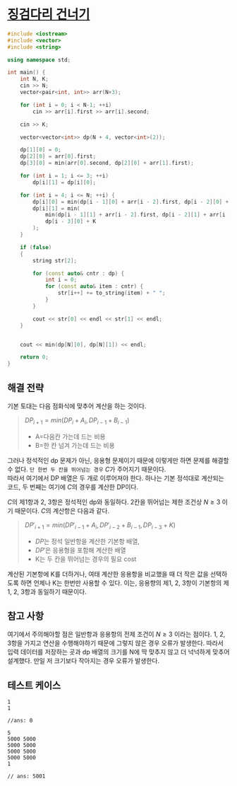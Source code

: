 # [징검다리 건너기](https://www.acmicpc.net/problem/21317)

```cpp
#include <iostream>
#include <vector>
#include <string>

using namespace std;

int main() {
	int N, K;
	cin >> N;
	vector<pair<int, int>> arr(N+3);

	for (int i = 0; i < N-1; ++i)
		cin >> arr[i].first >> arr[i].second;

	cin >> K;

	vector<vector<int>> dp(N + 4, vector<int>(2));

	dp[1][0] = 0;
	dp[2][0] = arr[0].first;
	dp[3][0] = min(arr[0].second, dp[2][0] + arr[1].first);

	for (int i = 1; i <= 3; ++i)
		dp[i][1] = dp[i][0];

	for (int i = 4; i <= N; ++i) {
		dp[i][0] = min(dp[i - 1][0] + arr[i - 2].first, dp[i - 2][0] + arr[i - 3].second);
		dp[i][1] = min(
			min(dp[i - 1][1] + arr[i - 2].first, dp[i - 2][1] + arr[i - 3].second),
			dp[i - 3][0] + K
		);
	}

	if (false)
	{
		string str[2];

		for (const auto& cntr : dp) {
			int i = 0;
			for (const auto& item : cntr) {
				str[i++] += to_string(item) + " ";
			}
		}

		cout << str[0] << endl << str[1] << endl;
	}


	cout << min(dp[N][0], dp[N][1]) << endl;

	return 0;
}
```

## 해결 전략
기본 토대는 다음 점화식에 맞추어 계산을 하는 것이다.  
> $DP_{i+1} = min(DP_i + A_i, DP_{i-1} + B_{i-1})$
> - A=다음칸 가는데 드는 비용
> - B=한 칸 넘겨 가는데 드는 비용

그러나 정석적인 dp 문제가 아닌, 응용형 문제이기 때문에 이렇게만 하면 문제를 해결할 수 없다. `단 한번 두 칸을 뛰어넘는 경우` $C$가 주어지기 때문이다.  
따라서 여기에서 DP 배열은 두 개로 이루어져야 한다. 하나는 기본 정석대로 계산되는 코드, 두 번째는 여기에 $C$의 경우를 계산한 DP이다.  

$C$의 제1항과 2, 3항은 정석적인 dp와 동일하다. 2칸을 뛰어넘는 제한 조건상 $N \ge 3$ 이기 때문이다. $C$의 계산항은 다음과 같다.  
> $DP\prime_{i+1} = min(DP\prime_{i-1} + A_{i}, DP\prime_{i-2} + B_{i-1}, DP_{i-3} + K )$  
> - $DP$는 정석 일반항을 계산한 기본항 배열, 
> - $DP\prime$은 응용형을 포함해 계산한 배열
> - K는 두 칸을 뛰어넘는 경우의 필요 cost

계산된 기본항에 K를 더하거나, 여태 계산한 응용항을 비교했을 때 더 작은 값을 선택하도록 하면 언제나 K는 한번만 사용할 수 있다. 이는, 응용향의 제1, 2, 3항이 기본항의 제1, 2, 3항과 동일하기 때문이다.


## 참고 사항
여기에서 주의해야할 점은 일반항과 응용항의 전제 조건이 $N \ge 3$ 이라는 점이다. 1, 2, 3항을 가지고 연산을 수행해야하기 때문에 그렇지 않은 경우 오류가 발생한다. 따라서 입력 데이터를 저장하는 곳과 dp 배열의 크기를 N에 딱 맞추지 않고 더 넉넉하게 맞추어 설계했다. 만일 저 크기보다 작아지는 경우 오류가 발생한다.

## 테스트 케이스
```pre
1
1

//ans: 0
```

```pre
5
5000 5000
5000 5000
5000 5000
5000 5000
1

// ans: 5001
```